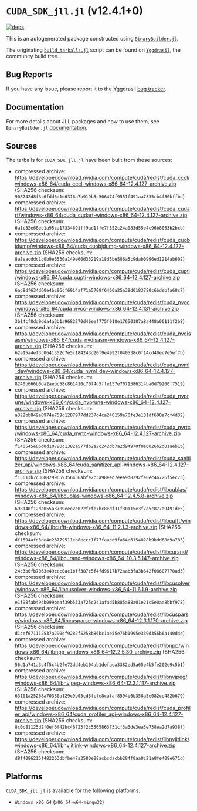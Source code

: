 # `CUDA_SDK_jll.jl` (v12.4.1+0)

[![deps](https://juliahub.com/docs/CUDA_SDK_jll/deps.svg)](https://juliahub.com/ui/Packages/CUDA_SDK_jll/2kWOi?page=2)

This is an autogenerated package constructed using [`BinaryBuilder.jl`](https://github.com/JuliaPackaging/BinaryBuilder.jl).

The originating [`build_tarballs.jl`](https://github.com/JuliaPackaging/Yggdrasil/blob/1abb48b27c1d9ebb9aa5e677dbd92614116a4b48/C/CUDA/CUDA_SDK@12.4/build_tarballs.jl) script can be found on [`Yggdrasil`](https://github.com/JuliaPackaging/Yggdrasil/), the community build tree.

## Bug Reports

If you have any issue, please report it to the Yggdrasil [bug tracker](https://github.com/JuliaPackaging/Yggdrasil/issues).

## Documentation

For more details about JLL packages and how to use them, see `BinaryBuilder.jl` [documentation](https://docs.binarybuilder.org/stable/jll/).

## Sources

The tarballs for `CUDA_SDK_jll.jl` have been built from these sources:

* compressed archive: https://developer.download.nvidia.com/compute/cuda/redist/cuda_cccl/windows-x86_64/cuda_cccl-windows-x86_64-12.4.127-archive.zip (SHA256 checksum: `908742d8f3c6fdd6d1d6316a7b919b5c506474f9551f491aa7335cb4f50bffbd`)
* compressed archive: https://developer.download.nvidia.com/compute/cuda/redist/cuda_cudart/windows-x86_64/cuda_cudart-windows-x86_64-12.4.127-archive.zip (SHA256 checksum: `6a1c32e68ee1a95ca17334691ff9ad1ffe7f352c24a083d55e4c96b8063b2bcb`)
* compressed archive: https://developer.download.nvidia.com/compute/cuda/redist/cuda_cuobjdump/windows-x86_64/cuda_cuobjdump-windows-x86_64-12.4.127-archive.zip (SHA256 checksum: `8a8eacddc1c0b9e6530a149e60d33219a18d5be586a5c9dab0996ed1214ab602`)
* compressed archive: https://developer.download.nvidia.com/compute/cuda/redist/cuda_cupti/windows-x86_64/cuda_cupti-windows-x86_64-12.4.127-archive.zip (SHA256 checksum: `6ad8df634d60e4bc96cf6914af71a5708f6460a25a39d0183780c6bdebfa60c7`)
* compressed archive: https://developer.download.nvidia.com/compute/cuda/redist/cuda_nvcc/windows-x86_64/cuda_nvcc-windows-x86_64-12.4.131-archive.zip (SHA256 checksum: `3b14cf8dd9dda4a3b1a9682270d46eef775f018e17650187a8a448a06111f2b8`)
* compressed archive: https://developer.download.nvidia.com/compute/cuda/redist/cuda_nvdisasm/windows-x86_64/cuda_nvdisasm-windows-x86_64-12.4.127-archive.zip (SHA256 checksum: `62a15a4ef3c0641352d7e5c184243d20f9e4992f040538c0f14cd40ec7e5ef7b`)
* compressed archive: https://developer.download.nvidia.com/compute/cuda/redist/cuda_nvml_dev/windows-x86_64/cuda_nvml_dev-windows-x86_64-12.4.127-archive.zip (SHA256 checksum: `8240b666b0da2aebc58c861410c70f4d5ffe157e7071586314ba0d79200f7519`)
* compressed archive: https://developer.download.nvidia.com/compute/cuda/redist/cuda_nvprune/windows-x86_64/cuda_nvprune-windows-x86_64-12.4.127-archive.zip (SHA256 checksum: `a322bb849e8974e759d1287977dd237d4ca240159e70fe3e131df600a7cf4d32`)
* compressed archive: https://developer.download.nvidia.com/compute/cuda/redist/cuda_nvrtc/windows-x86_64/cuda_nvrtc-windows-x86_64-12.4.127-archive.zip (SHA256 checksum: `f140545e06d0d10780c1382a577db2e2c242db7a2d94970f0e6026b2d01aeb1b`)
* compressed archive: https://developer.download.nvidia.com/compute/cuda/redist/cuda_sanitizer_api/windows-x86_64/cuda_sanitizer_api-windows-x86_64-12.4.127-archive.zip (SHA256 checksum: `f15613b7c3088299659356456abfe2c3a98eed7eea9d8292fe0ec46726f5ec73`)
* compressed archive: https://developer.download.nvidia.com/compute/cuda/redist/libcublas/windows-x86_64/libcublas-windows-x86_64-12.4.5.8-archive.zip (SHA256 checksum: `698140f12da055a3709eee2e022fcfe7bc8edf31f30115e3f7a5c877a9491de5`)
* compressed archive: https://developer.download.nvidia.com/compute/cuda/redist/libcufft/windows-x86_64/libcufft-windows-x86_64-11.2.1.3-archive.zip (SHA256 checksum: `df1594afd3de4e23779511eb8eccc1f77faacd9fa64e6154828b9bdd68d9a785`)
* compressed archive: https://developer.download.nvidia.com/compute/cuda/redist/libcurand/windows-x86_64/libcurand-windows-x86_64-10.3.5.147-archive.zip (SHA256 checksum: `24c3b0fb7063e49ccc0ac1bff387c5f4fd9617b72aab3fa3b642f08607770ad3`)
* compressed archive: https://developer.download.nvidia.com/compute/cuda/redist/libcusolver/windows-x86_64/libcusolver-windows-x86_64-11.6.1.9-archive.zip (SHA256 checksum: `e1f98fab494b099beaf39b533a725c241afad5b885a88a01e21c5e0aa8bbf978`)
* compressed archive: https://developer.download.nvidia.com/compute/cuda/redist/libcusparse/windows-x86_64/libcusparse-windows-x86_64-12.3.1.170-archive.zip (SHA256 checksum: `d1cef671112537a290ef9282f5258b86bc1ae55e76b1995e330d356b6a140d4e`)
* compressed archive: https://developer.download.nvidia.com/compute/cuda/redist/libnpp/windows-x86_64/libnpp-windows-x86_64-12.2.5.30-archive.zip (SHA256 checksum: `56d1a741a3c4f5c4b2fe73dd4eb104ab1defaea3382ed5a65e4b5fe202e9c5b1`)
* compressed archive: https://developer.download.nvidia.com/compute/cuda/redist/libnvjpeg/windows-x86_64/libnvjpeg-windows-x86_64-12.3.1.117-archive.zip (SHA256 checksum: `63101a25268a70380a129c9b05cd5fcfe8cafaf8594b6b358a5e082ce482b679`)
* compressed archive: https://developer.download.nvidia.com/compute/cuda/redist/cuda_profiler_api/windows-x86_64/cuda_profiler_api-windows-x86_64-12.4.127-archive.zip (SHA256 checksum: `8c0c81125d2f0ef6f42bc46723f2c5565863731cf3a3de3ea3e738ea2d7a938f`)
* compressed archive: https://developer.download.nvidia.com/compute/cuda/redist/libnvjitlink/windows-x86_64/libnvjitlink-windows-x86_64-12.4.127-archive.zip (SHA256 checksum: `d8f4086215f482263dbfbe47a3580e88acbcdacbb284f8aa0c21a8fe408e671d`)

## Platforms

`CUDA_SDK_jll.jl` is available for the following platforms:

* `Windows x86_64` (`x86_64-w64-mingw32`)
